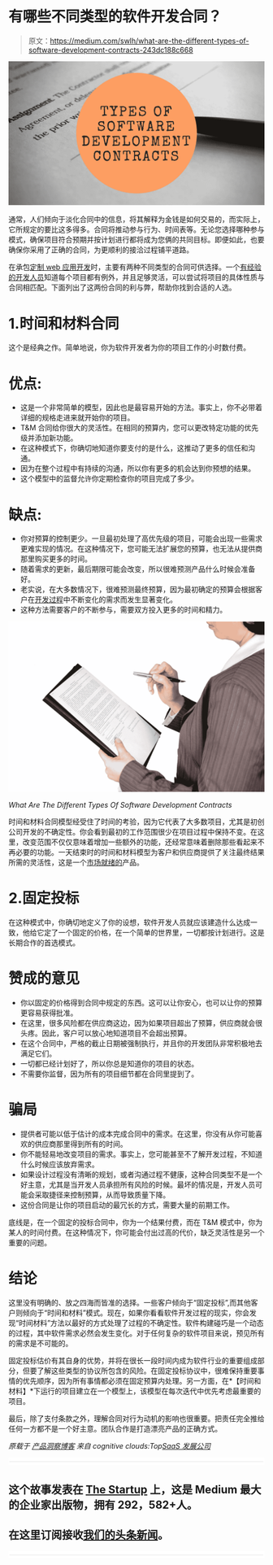 # 有哪些不同类型的软件开发合同？

> 原文：<https://medium.com/swlh/what-are-the-different-types-of-software-development-contracts-243dc188c668>

![](img/da4c444f3ff1139268c532048d0f7ca3.png)

通常，人们倾向于淡化合同中的信息，将其解释为金钱是如何交易的，而实际上，它所规定的要比这多得多。合同将推动参与行为、时间表等。无论您选择哪种参与模式，确保项目符合预期并按计划进行都将成为您俩的共同目标。即便如此，也要确保你采用了正确的合同，为更顺利的接洽过程铺平道路。

在承包[定制 web 应用开发](https://www.cognitiveclouds.com/custom-software-development-services/web-application-development-company)时，主要有两种不同类型的合同可供选择。一个[有经验的开发人员](https://www.cognitiveclouds.com/custom-software-development-company)知道每个项目都有例外，并且足够灵活，可以尝试将项目的具体性质与合同相匹配。下面列出了这两份合同的利与弊，帮助你找到合适的人选。

# 1.时间和材料合同

这个是经典之作。简单地说，你为软件开发者为你的项目工作的小时数付费。

# 优点:

*   这是一个非常简单的模型，因此也是最容易开始的方法。事实上，你不必带着详细的规格走进来就开始你的项目。
*   T&M 合同给你很大的灵活性。在相同的预算内，您可以更改特定功能的优先级并添加新功能。
*   在这种模式下，你确切地知道你要支付的是什么，这推动了更多的信任和沟通。
*   因为在整个过程中有持续的沟通，所以你有更多的机会达到你预想的结果。
*   这个模型中的监督允许你定期检查你的项目完成了多少。

# 缺点:

*   你对预算的控制更少。一旦最初处理了高优先级的项目，可能会出现一些需求更难实现的情况。在这种情况下，您可能无法扩展您的预算，也无法从提供商那里购买更多的时间。
*   随着需求的更新，最后期限可能会改变，所以很难预测产品什么时候会准备好。
*   老实说，在大多数情况下，很难预测最终预算，因为最初确定的预算会根据客户在[开发过程](https://www.cognitiveclouds.com/design-driven-development-process)中不断变化的需求而发生显著变化。
*   这种方法需要客户的不断参与，需要双方投入更多的时间和精力。

![](img/6795c18d6ed560a2869a0e89206ce286.png)

*What Are The Different Types Of Software Development Contracts*

时间和材料合同模型经受住了时间的考验，因为它代表了大多数项目，尤其是初创公司开发的不确定性。你会看到最初的工作范围很少在项目过程中保持不变。在这里，改变范围不仅仅意味着增加一些额外的功能，还经常意味着删除那些看起来不再必要的功能。一天结束时的时间和材料模型为客户和供应商提供了关注最终结果所需的灵活性，这是一个[市场就绪的](https://www.datadab.com)产品。

# 2.固定投标

在这种模式中，你确切地定义了你的设想，软件开发人员就应该建造什么达成一致，他给它定了一个固定的价格，在一个简单的世界里，一切都按计划进行。这是长期合作的首选模式。

# 赞成的意见

*   你以固定的价格得到合同中规定的东西。这可以让你安心，也可以让你的预算更容易获得批准。
*   在这里，很多风险都在供应商这边，因为如果项目超出了预算，供应商就会很头疼。因此，客户可以放心地知道项目不会超出预算。
*   在这个合同中，严格的截止日期被强制执行，并且你的开发团队非常积极地去满足它们。
*   一切都已经计划好了，所以你总是知道你的项目的状态。
*   不需要你监督，因为所有的项目细节都在合同里提到了。

# 骗局

*   提供者可能以低于估计的成本完成合同中的需求。在这里，你没有从你可能喜欢的供应商那里得到所有的时间。
*   你不能轻易地改变项目的需求。事实上，您可能甚至不了解开发过程，不知道什么时候应该放弃需求。
*   如果设计过程没有清晰的规划，或者沟通过程不健康，这种合同类型不是一个好主意，尤其是当开发人员承担所有风险的时候。最坏的情况是，开发人员可能会采取捷径来控制预算，从而导致质量下降。
*   这份合同是让你的项目启动的最冗长的方式，需要大量的前期工作。

底线是，在一个固定的投标合同中，你为一个结果付费，而在 T&M 模式中，你为某人的时间付费。在这种情况下，你可能会付出过高的代价，缺乏灵活性是另一个重要的问题。

# 结论

这里没有明确的、放之四海而皆准的选择。一些客户倾向于“固定投标”,而其他客户则倾向于“时间和材料”模式。现在，如果你看看软件开发过程的现实，你会发现“时间材料”方法以最好的方式处理了过程的不确定性。软件构建碰巧是一个动态的过程，其中软件需求必然会发生变化。对于任何复杂的软件项目来说，预见所有的需求是不可能的。

固定投标估价有其自身的优势，并将在很长一段时间内成为软件行业的重要组成部分，但要了解这些类型的协议所包含的风险。在固定投标协议中，很难保持重要事情的优先顺序，因为所有事情都必须在固定预算内处理。另一方面，在*【时间和材料】*下运行的项目建立在一个模型上，该模型在每次迭代中优先考虑最重要的项目。

最后，除了支付条款之外，理解合同对行为动机的影响也很重要。把责任完全推给任何一方都不是一个好主意。团队合作是打造漂亮产品的正确方式。

*原载于* [*产品洞察博客*](https://www.cognitiveclouds.com/insights/) *来自 cognitive clouds:Top*[*SaaS 发展公司*](https://www.cognitiveclouds.com/custom-software-development-services/saas-application-development-company)

![](img/731acf26f5d44fdc58d99a6388fe935d.png)

## 这个故事发表在 [The Startup](https://medium.com/swlh) 上，这是 Medium 最大的企业家出版物，拥有 292，582+人。

## 在这里订阅接收[我们的头条新闻](http://growthsupply.com/the-startup-newsletter/)。

![](img/731acf26f5d44fdc58d99a6388fe935d.png)